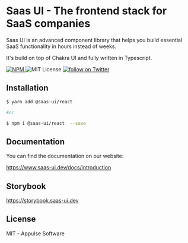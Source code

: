 # Saas UI - The frontend stack for SaaS companies

Saas UI is an advanced component library that helps you build essential SaaS functionality in hours instead of weeks.

It's build on top of Chakra UI and fully written in Typescript.

<p>
  <a href="https://www.npmjs.com/package/@saas-ui/react">
    <img src="https://img.shields.io/npm/v/@saas-ui/react" alt="NPM">
  </a>
  <img alt="MIT License" src="https://img.shields.io/github/license/saas-js/saas-ui"/>
  <a href="https://twitter.com/intent/follow?screen_name=saas_js">
    <img src="https://img.shields.io/twitter/follow/saas_js?style=social&logo=twitter" alt="follow on Twitter">
  </a>
</p>

## Installation

```sh
$ yarn add @saas-ui/react

#or

$ npm i @saas-ui/react  --save
```

## Documentation

You can find the documentation on our website:

https://www.saas-ui.dev/docs/introduction

## Storybook

https://storybook.saas-ui.dev

## License

MIT - Appulse Software
